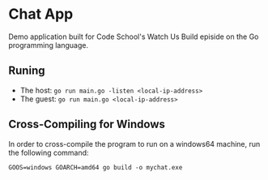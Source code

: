 # Chat App

Demo application built for Code School's Watch Us Build episide on
the Go programming language.

## Runing

* The host: `go run main.go -listen <local-ip-address>`
* The guest: `go run main.go <local-ip-address>`

## Cross-Compiling for Windows

In order to cross-compile the program to run on a windows64 machine,
run the following command:

`GOOS=windows GOARCH=amd64 go build -o mychat.exe`

